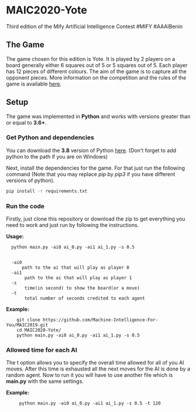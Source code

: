 # MAIC2020-Yote
Third edition of the Mify Artificial Intelligence Contest #MIFY #AAAIBenin



## The Game

The game chosen for this edition is Yote. It is played by 2 players on a board generally either 6 squares out of 5 or 5
squares out of 5. Each player has 12 pieces of different colours. The aim of the game is to capture all the opponent 
pieces. More information on the competition and the rules of the game is available [here](https://maic.mify-ai.com/maic2019).

## Setup

The game was implemented in **Python** and works with versions greater than or equal to **3.6+**.

### Get Python and dependencies


You can download the **3.8** version of Python [here](https://www.python.org/downloads/).
(Don't forget to add python to the path if you are on Windows)

Next, install the dependencies for the game. For that just run the following command (Note that you may replace *pip* by *pip3* if you have different versions of python).


```bash
pip install -r requirements.txt
```

### Run the code

Firstly, just clone this repository or download the zip to get everything you need to work and just run by following the instructions.


**Usage:**

      python main.py -ai0 ai_0.py -ai1 ai_1.py -s 0.5


      -ai0 
          path to the ai that will play as player 0
      -ai1 
           path to the ai that will play as player 1
      -s 
           time(in second) to show the board(or a move)
      -t
           total number of seconds credited to each agent


**Example:**

        git clone https://github.com/Machine-Intelligence-For-You/MAIC2019.git
        cd MAIC2020-Yote/
        python main.py -ai0 ai_0.py -ai1 ai_1.py -s 0.5



### Allowed time for each AI
The t option allows you to specify the overall time allowed for all of you AI moves. After this time is exhausted all the next moves for the AI is done by a random agent.
Now to run it you will have to use another file which is **main.py** with the same settings.

**Example:**

         python main.py -ai0 ai_0.py -ai1 ai_1.py -s 0.5 -t 120
